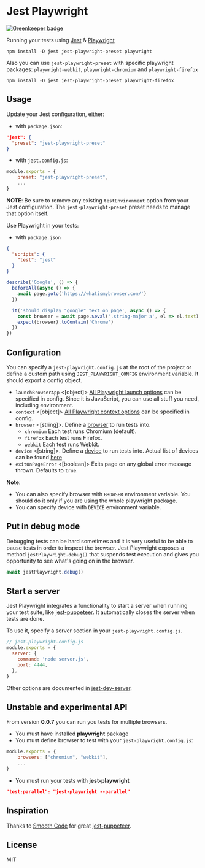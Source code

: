 # Jest Playwright

[![Greenkeeper badge](https://badges.greenkeeper.io/mmarkelov/jest-playwright.svg)](https://greenkeeper.io/)

Running your tests using [Jest](https://github.com/facebook/jest) & [Playwright](https://github.com/microsoft/playwright)

```
npm install -D jest jest-playwright-preset playwright
```

Also you can use `jest-playwright-preset` with specific playwright packages:
`playwright-webkit`, `playwright-chromium` and `playwright-firefox`

```
npm install -D jest jest-playwright-preset playwright-firefox
```

## Usage

Update your Jest configuration, either:

- with `package.json`:

```json
"jest": {
  "preset": "jest-playwright-preset"
}
```

- with `jest.config.js`:

```javascript
module.exports = {
    preset: "jest-playwright-preset",
    ...
}
```

**NOTE**: Be sure to remove any existing `testEnvironment` option from your Jest configuration. The `jest-playwright-preset` preset needs to manage that option itself.

Use Playwright in your tests:

- with `package.json`

```json
{
  "scripts": {
    "test": "jest"
  }
}
```

```js
describe('Google', () => {
  beforeAll(async () => {
    await page.goto('https://whatismybrowser.com/')
  })

  it('should display "google" text on page', async () => {
    const browser = await page.$eval('.string-major a', el => el.text)
    expect(browser).toContain('Chrome')
  })
})
```

## Configuration

You can specify a `jest-playwright.config.js` at the root of the project or define a custom path using `JEST_PLAYWRIGHT_CONFIG` environment variable. It should export a config object.

- `launchBrowserApp` <[object]> [All Playwright launch options](https://github.com/microsoft/playwright/blob/master/docs/api.md#browsertypelaunchbrowserappoptions) can be specified in config. Since it is JavaScript, you can use all stuff you need, including environment.
- `context` <[object]> [All Playwright context options](https://github.com/microsoft/playwright/blob/master/docs/api.md#browsernewcontextoptions) can be specified in config.
- `browser` <[string]>. Define a [browser](https://github.com/microsoft/playwright/blob/master/docs/api.md#class-browsertype) to run tests into.
  - `chromium` Each test runs Chromium (default).
  - `firefox` Each test runs Firefox.
  - `webkit` Each test runs Webkit.
- `device` <[string]>. Define a [device](https://github.com/microsoft/playwright/blob/master/docs/api.md#browsertypedevices) to run tests into. Actual list of devices can be found [here](https://github.com/Microsoft/playwright/blob/master/src/deviceDescriptors.ts)
- `exitOnPageError` <[boolean]> Exits page on any global error message thrown. Defaults to `true`.

**Note**: 
- You can also specify browser with `BROWSER` environment variable. You should do it only if you are using the whole playwright package.
- You can specify device with `DEVICE` environment variable.

## Put in debug mode

Debugging tests can be hard sometimes and it is very useful to be able to pause tests in order to inspect the browser. Jest Playwright exposes a method `jestPlaywright.debug()` that suspends test execution and gives you opportunity to see what's going on in the browser.

```javascript
await jestPlaywright.debug()
```

## Start a server

Jest Playwright integrates a functionality to start a server when running your test suite, like [jest-puppeteer](https://github.com/smooth-code/jest-puppeteer/blob/master/README.md#start-a-server). It automatically closes the server when tests are done.

To use it, specify a server section in your `jest-playwright.config.js`.

```js
// jest-playwright.config.js
module.exports = {
  server: {
    command: 'node server.js',
    port: 4444,
  },
}
```

Other options are documented in [jest-dev-server](https://github.com/smooth-code/jest-puppeteer/tree/master/packages/jest-dev-server).

## Unstable and experimental API

From version **0.0.7** you can run you tests for multiple browsers.

- You must have installed **playwright** package
- You must define browser to test with your `jest-playwright.config.js`:

```javascript
module.exports = {
    browsers: ["chromium", "webkit"],
    ...
}
```

- You must run your tests with **jest-playwright**

```json
"test:parallel": "jest-playwright --parallel"
```

## Inspiration

Thanks to [Smooth Code](https://github.com/smooth-code) for great [jest-puppeteer](https://github.com/smooth-code/jest-puppeteer).

## License

MIT
